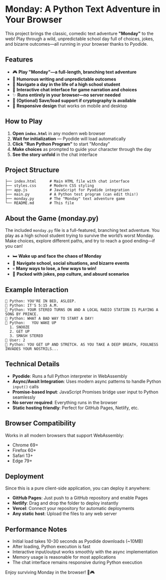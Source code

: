 # Monday: A Python Text Adventure in Your Browser

This project brings the classic, comedic text adventure **"Monday"** to the web! Play through a wild, unpredictable school day full of choices, jokes, and bizarre outcomes—all running in your browser thanks to Pyodide.

## Features

- 🎮 **Play "Monday"—a full-length, branching text adventure**
- 🤣 **Humorous writing and unpredictable outcomes**
- 🏫 **Navigate a day in the life of a high school student**
- 💬 **Interactive chat interface for game narration and choices**
- ✨ **Runs entirely in your browser—no server needed**
- 💾 **(Optional) Save/load support if cryptography is available**
- 📱 **Responsive design** that works on mobile and desktop

## How to Play

1. **Open `index.html`** in any modern web browser
2. **Wait for initialization** — Pyodide will load automatically
3. **Click "Run Python Program"** to start "Monday"
4. **Make choices** as prompted to guide your character through the day
5. **See the story unfold** in the chat interface

## Project Structure

```text
├── index.html      # Main HTML file with chat interface
├── styles.css      # Modern CSS styling  
├── app.js          # JavaScript for Pyodide integration
├── main.py         # A Python test program (can edit this!)
├── monday.py       # The "Monday" text adventure game
└── README.md       # This file
```

## About the Game (monday.py)

The included `monday.py` file is a full-featured, branching text adventure. You play as a high school student trying to survive the world’s worst Monday. Make choices, explore different paths, and try to reach a good ending—if you can!

- 🛏️ **Wake up and face the chaos of Monday**
- 🚌 **Navigate school, social situations, and bizarre events**
- 💀 **Many ways to lose, a few ways to win!**
- 🤪 **Packed with jokes, pop culture, and absurd scenarios**

## Example Interaction

```text
🤖 Python: YOU'RE IN BED, ASLEEP.
🤖 Python: IT'S 5:15 A.M.
🤖 Python: YOUR STEREO TURNS ON AND A LOCAL RADIO STATION IS PLAYING A SONG BY PRINCE.
🤖 Python: WHAT A BAD WAY TO START A DAY!
🤖 Python:   YOU WAKE UP
  1. SNOOZE
  2. GET UP
  3. SMASH STEREO
👤 User: 2
🤖 Python: YOU GET UP AND STRETCH. AS YOU TAKE A DEEP BREATH, FOULNESS INVADES YOUR NOSTRILS...
```

## Technical Details

- **Pyodide**: Runs a full Python interpreter in WebAssembly
- **Async/Await Integration**: Uses modern async patterns to handle Python `input()` calls
- **Promise-based Input**: JavaScript Promises bridge user input to Python seamlessly
- **No server required**: Everything runs in the browser
- **Static hosting friendly**: Perfect for GitHub Pages, Netlify, etc.

## Browser Compatibility

Works in all modern browsers that support WebAssembly:

- Chrome 69+
- Firefox 60+
- Safari 13+
- Edge 79+

## Deployment

Since this is a pure client-side application, you can deploy it anywhere:

- **GitHub Pages**: Just push to a GitHub repository and enable Pages
- **Netlify**: Drag and drop the folder to deploy instantly
- **Vercel**: Connect your repository for automatic deployments
- **Any static host**: Upload the files to any web server

## Performance Notes

- Initial load takes 10-30 seconds as Pyodide downloads (~10MB)
- After loading, Python execution is fast
- Interactive input/output works smoothly with the async implementation
- Memory usage is reasonable for most applications
- The chat interface remains responsive during Python execution

Enjoy surviving Monday in the browser! 🐍🎮
